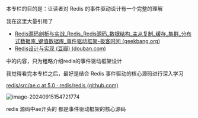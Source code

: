 本专栏的目的是：让读者对 Redis 的事件驱动设计有一个完整的理解

我在这里大量引用了

* [Redis源码剖析与实战_Redis_Redis源码_数据结构_主从复制_缓存_集群_分布式数据库_键值数据库_事件驱动框架-极客时间 (geekbang.org)](https://time.geekbang.org/column/intro/100084301?utm_campaign=geektime_search&utm_content=geektime_search&utm_medium=geektime_search&utm_source=geektime_search&utm_term=geektime_search)
* [Redis设计与实现 (豆瓣) (douban.com)](https://book.douban.com/subject/25900156/)

中的内容，只为粗略介绍redis的事件驱动框架设计

我觉得看完本专栏之后，最好是结合 Redis 事件驱动的核心源码进行深入学习

[redis/src/ae.c at 5.0 · redis/redis (github.com)](https://github.com/redis/redis/blob/5.0/src/ae.c)

![image-20240915154721774](https://echo798.oss-cn-shenzhen.aliyuncs.com/img/202409151547840.png)

redis 源码中ae开头的 都是事件驱动框架的核心源码

